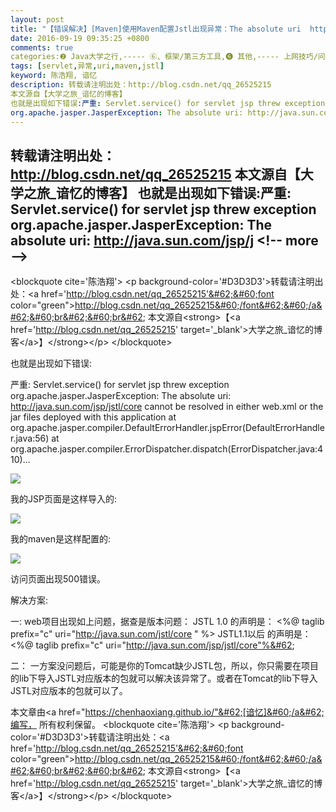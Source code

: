 ```yaml
---
layout: post
title: "【错误解决】[Maven]使用Maven配置Jstl出现异常：The absolute uri  http   java.sun.com jsp jstl core cannot..."
date: 2016-09-19 09:35:25 +0800
comments: true
categories:❷ Java大学之行,----- ⑥、框架/第三方工具,❻ 其他,----- 上网技巧/问题解决
tags: [servlet,异常,uri,maven,jstl]
keyword: 陈浩翔, 谙忆
description: 转载请注明出处：http://blog.csdn.net/qq_26525215
本文源自【大学之旅_谙忆的博客】
也就是出现如下错误:严重: Servlet.service() for servlet jsp threw exception 
org.apache.jasper.JasperException: The absolute uri: http://java.sun.com/jsp/j 
---
```



转载请注明出处：http://blog.csdn.net/qq_26525215
本文源自【大学之旅_谙忆的博客】
也就是出现如下错误:严重: Servlet.service() for servlet jsp threw exception 
org.apache.jasper.JasperException: The absolute uri: http://java.sun.com/jsp/j
&#60;!-- more --&#62;
----------

&#60;blockquote cite='陈浩翔'&#62;
&#60;p background-color='#D3D3D3'&#62;转载请注明出处：&#60;a href='http://blog.csdn.net/qq_26525215'&#62;&#60;font color="green"&#62;http://blog.csdn.net/qq_26525215&#60;/font&#62;&#60;/a&#62;&#60;br&#62;&#60;br&#62;
本文源自&#60;strong&#62;【&#60;a href='http://blog.csdn.net/qq_26525215' target='_blank'&#62;大学之旅_谙忆的博客&#60;/a&#62;】&#60;/strong&#62;&#60;/p&#62;
&#60;/blockquote&#62;


也就是出现如下错误:

严重: Servlet.service() for servlet jsp threw exception
org.apache.jasper.JasperException: The absolute uri: http://java.sun.com/jsp/jstl/core cannot be resolved in either web.xml or the jar files deployed with this application
	at org.apache.jasper.compiler.DefaultErrorHandler.jspError(DefaultErrorHandler.java:56)
	at org.apache.jasper.compiler.ErrorDispatcher.dispatch(ErrorDispatcher.java:410)...

![](http://img.blog.csdn.net/20160919212430998)

我的JSP页面是这样导入的:

![](http://img.blog.csdn.net/20160919212507404)

我的maven是这样配置的:

![](http://img.blog.csdn.net/20160919212551170)

访问页面出现500错误。

解决方案:

一:
web项目出现如上问题，据查是版本问题：
    JSTL 1.0 的声明是：
    &#60;%@ taglib prefix="c" uri="http://java.sun.com/jstl/core " %&#62;
    JSTL1.1以后 的声明是：
    &#60;%@ taglib prefix="c" uri="http://java.sun.com/jsp/jstl/core"%&#62;

二：
一方案没问题后，可能是你的Tomcat缺少JSTL包，所以，你只需要在项目的lib下导入JSTL对应版本的包就可以解决该异常了。或者在Tomcat的lib下导入JSTL对应版本的包就可以了。




本文章由&#60;a href="https://chenhaoxiang.github.io/"&#62;[谙忆]&#60;/a&#62;编写， 所有权利保留。 
&#60;blockquote cite='陈浩翔'&#62;
&#60;p background-color='#D3D3D3'&#62;转载请注明出处：&#60;a href='http://blog.csdn.net/qq_26525215'&#62;&#60;font color="green"&#62;http://blog.csdn.net/qq_26525215&#60;/font&#62;&#60;/a&#62;&#60;br&#62;&#60;br&#62;
本文源自&#60;strong&#62;【&#60;a href='http://blog.csdn.net/qq_26525215' target='_blank'&#62;大学之旅_谙忆的博客&#60;/a&#62;】&#60;/strong&#62;&#60;/p&#62;
&#60;/blockquote&#62;
